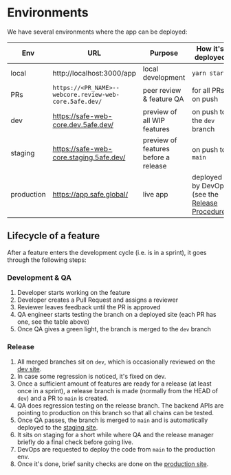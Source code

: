 # Environments
We have several environments where the app can be deployed:


|Env|URL|Purpose|How it's deployed|Backend env|
|---|---|---|---|---|
|local|http://localhost:3000/app|local development|`yarn start`|staging|
|PRs   |`https://<PR_NAME>--webcore.review-web-core.5afe.dev/`|peer review & feature QA|for all PRs on push|staging|
|dev  |https://safe-web-core.dev.5afe.dev/|preview of all WIP features|on push to the `dev` branch|staging|
|staging|https://safe-web-core.staging.5afe.dev/|preview of features before a release|on push to `main`|staging|
|production|https://app.safe.global/|live app|deployed by DevOps (see the [Release Procedure](release-procedure.md))|**production**|

## Lifecycle of a feature

After a feature enters the development cycle (i.e. is in a sprint), it goes through the following steps:

### Development & QA
1. Developer starts working on the feature
2. Developer creates a Pull Request and assigns a reviewer
3. Reviewer leaves feedback until the PR is approved
4. QA engineer starts testing the branch on a deployed site (each PR has one, see the table above)
5. Once QA gives a green light, the branch is merged to the `dev` branch

### Release
1. All merged branches sit on `dev`, which is occasionally reviewed on the [dev site](https://safe-web-core.dev.5afe.dev/).
2. In case some regression is noticed, it's fixed on dev.
3. Once a sufficient amount of features are ready for a release (at least once in a sprint), a release branch is made (normally from the HEAD of `dev`) and a PR to `main` is created.
4. QA does regression testing on the release branch. The backend APIs are pointing to production on this branch so that all chains can be tested.
5. Once QA passes, the branch is merged to `main` and is automatically deployed to the [staging site](https://safe-web-core.staging.5afe.dev/).
6. It sits on staging for a short while where QA and the release manager briefly do a final check before going live.
7. DevOps are requested to deploy the code from `main` to the production env.
8. Once it's done, brief sanity checks are done on the [production site](https://app.safe.global/).
